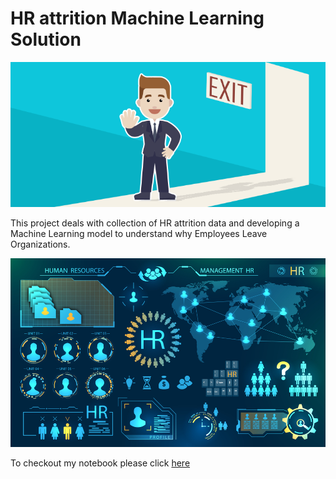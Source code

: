 
# HR attrition Machine Learning Solution
![enter image description here](https://github.com/Avinash-Monteiro/hr-employee-attrition-Avinash/blob/main/Attrtion.png?raw=true)

This project deals with collection of HR attrition data and developing a Machine Learning model to understand why Employees Leave Organizations.


![enter image description here](https://github.com/Avinash-Monteiro/hr-employee-attrition-Avinash/blob/main/hr-analytics-10.jpg?raw=true)


To checkout my notebook please click [here](https://github.com/Avinash-Monteiro/hr-employee-attrition-Avinash/blob/main/HR_Analytics.ipynb)

